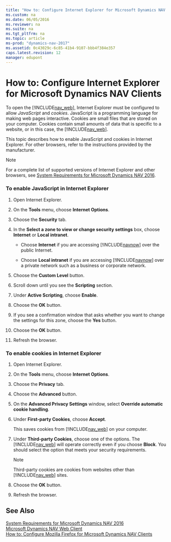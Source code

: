 ```yaml
---
title: "How to: Configure Internet Explorer for Microsoft Dynamics NAV Clients"
ms.custom: na
ms.date: 06/05/2016
ms.reviewer: na
ms.suite: na
ms.tgt_pltfrm: na
ms.topic: article
ms-prod: "dynamics-nav-2017"
ms.assetid: 0c43029c-6c85-41b4-9107-bbb4f384e357
caps.latest.revision: 12
manager: edupont
---
```

# How to: Configure Internet Explorer for Microsoft Dynamics NAV Clients
To open the [!INCLUDE[nav_web](includes/nav_web_md.md)], Internet Explorer must be configured to allow *JavaScript* and *cookies*. JavaScript is a programming language for making web pages interactive. Cookies are small files that are stored on your computer. Cookies contain small amounts of data that is specific to a website, or in this case, the [!INCLUDE[nav_web](includes/nav_web_md.md)].  
  
 This topic describes how to enable JavaScript and cookies in Internet Explorer. For other browsers, refer to the instructions provided by the manufacturer.  
  
> [!NOTE]  
>  For a complete list of supported versions of Internet Explorer and other browsers, see [System Requirements for Microsoft Dynamics NAV 2016](System-Requirements-for-Microsoft-Dynamics-NAV-2016.md).  
  
### To enable JavaScript in Internet Explorer  
  
1.  Open Internet Explorer.  
  
2.  On the **Tools** menu, choose **Internet Options**.  
  
3.  Choose the **Security** tab.  
  
4.  In the **Select a zone to view or change security settings** box, choose **Internet** or **Local intranet**.  
  
    -   Choose **Internet** if you are accessing [!INCLUDE[navnow](includes/navnow_md.md)] over the public Internet.  
  
    -   Choose **Local intranet** if you are accessing [!INCLUDE[navnow](includes/navnow_md.md)] over a private network such as a business or corporate network.  
  
5.  Choose the **Custom Level** button.  
  
6.  Scroll down until you see the **Scripting** section.  
  
7.  Under **Active Scripting**, choose **Enable**.  
  
8.  Choose the **OK** button.  
  
9. If you see a confirmation window that asks whether you want to change the settings for this zone, choose the **Yes** button.  
  
10. Choose the **OK** button.  
  
11. Refresh the browser.  
  
### To enable cookies in Internet Explorer  
  
1.  Open Internet Explorer.  
  
2.  On the **Tools** menu, choose **Internet Options**.  
  
3.  Choose the **Privacy** tab.  
  
4.  Choose the **Advanced** button.  
  
5.  On the **Advanced Privacy Settings** window, select **Override automatic cookie handling**.  
  
6.  Under **First\-party Cookies**, choose **Accept**.  
  
     This saves cookies from [!INCLUDE[nav_web](includes/nav_web_md.md)] on your computer.  
  
7.  Under **Third\-party Cookies**, choose one of the options. The [!INCLUDE[nav_web](includes/nav_web_md.md)] will operate correctly even if you choose **Block**. You should select the option that meets your security requirements.  
  
    > [!NOTE]  
    >  Third\-party cookies are cookies from websites other than [!INCLUDE[nav_web](includes/nav_web_md.md)] sites.  
  
8.  Choose the **OK** button.  
  
9. Refresh the browser.  
  
## See Also  
 [System Requirements for Microsoft Dynamics NAV 2016](System-Requirements-for-Microsoft-Dynamics-NAV-2016.md)   
 [Microsoft Dynamics NAV Web Client](Microsoft-Dynamics-NAV-Web-Client.md)   
 [How to: Configure Mozilla Firefox for Microsoft Dynamics NAV Clients](How%20to:%20Configure%20Mozilla%20Firefox%20for%20Microsoft%20Dynamics%20NAV%20Clients.md)